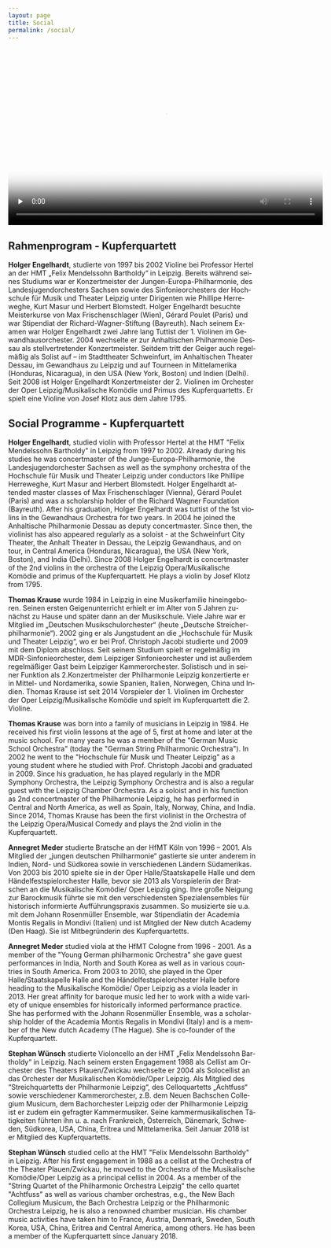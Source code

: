 ```yaml
---
layout: page
title: Social
permalink: /social/
---
```


<video class="video-js" controls preload="none" width="640" height="360" poster="/images/Kupferquartett.jpg" data-setup="{}" style="margin:0 auto;">
  <source src="https://media.room3b.eu/dac_21/KUPFERQUARTETT+FINAL+ENGLISCH.mp4" type="video/mp4" />
  <source src="https://media.room3b.eu/dac_21/KUPFERQUARTETT+FINAL+ENGLISCH.webm" type="video/webm" />
  <p class="vjs-no-js">To view this video please enable JavaScript, and consider upgrading to a web browser that
    <a href="https://videojs.com/html5-video-support/" target="_blank">supports HTML5 video</a>
  </p>
</video>

<div class="language-container">
<section lang="de" markdown="1">

# Rahmenprogram - Kupferquartett

**Holger Engelhardt**, studierte von 1997 bis 2002 Violine bei Professor Hertel an der HMT „Felix Mendelssohn Bartholdy“ in Leipzig. Bereits während seines Studiums war er Konzertmeister der Jungen-Europa-Philharmonie, des Landesjugendorchesters Sachsen sowie des Sinfonieorchesters der Hochschule für Musik und Theater Leipzig unter Dirigenten wie Phillipe Herreweghe, Kurt Masur und Herbert Blomstedt. Holger Engelhardt besuchte Meisterkurse von Max Frischenschlager (Wien), Gérard Poulet (Paris) und war Stipendiat der Richard-Wagner-Stiftung (Bayreuth). Nach seinem Examen war Holger Engelhardt zwei Jahre lang Tuttist der 1. Violinen im Gewandhausorchester. 2004 wechselte er zur Anhaltischen Philharmonie Dessau als stellvertretender Konzertmeister. Seitdem tritt der Geiger auch regelmäßig als Solist auf – im Stadttheater Schweinfurt, im Anhaltischen Theater Dessau, im Gewandhaus zu Leipzig und auf Tourneen in Mittelamerika (Honduras, Nicaragua), in den USA (New York, Boston) und Indien (Delhi). Seit 2008 ist Holger Engelhardt Konzertmeister der 2. Violinen im Orchester der Oper Leipzig/Musikalische Komödie und Primus des Kupferquartetts. Er spielt eine Violine von Josef Klotz aus dem Jahre 1795.

</section>
<section lang="en" markdown="1">

# Social Programme - Kupferquartett

**Holger Engelhardt**, studied violin with Professor Hertel at the HMT "Felix Mendelssohn Bartholdy" in Leipzig from 1997 to 2002. Already during his studies he was concertmaster of the Junge-Europa-Philharmonie, the Landesjugendorchester Sachsen as well as the symphony orchestra of the Hochschule für Musik und Theater Leipzig under conductors like Phillipe Herreweghe, Kurt Masur and Herbert Blomstedt. Holger Engelhardt attended master classes of Max Frischenschlager (Vienna), Gérard Poulet (Paris) and was a scholarship holder of the Richard Wagner Foundation (Bayreuth). After his graduation, Holger Engelhardt was tuttist of the 1st violins in the Gewandhaus Orchestra for two years. In 2004 he joined the Anhaltische Philharmonie Dessau as deputy concertmaster. Since then, the violinist has also appeared regularly as a soloist - at the Schweinfurt City Theater, the Anhalt Theater in Dessau, the Leipzig Gewandhaus, and on tour, in Central America (Honduras, Nicaragua), the USA (New York, Boston), and India (Delhi). Since 2008 Holger Engelhardt is concertmaster of the 2nd violins in the orchestra of the Leipzig Opera/Musikalische Komödie and primus of the Kupferquartett. He plays a violin by Josef Klotz from 1795.

</section>
</div>

<div class="language-container">
<section lang="de" markdown="1">

**Thomas Krause** wurde 1984 in Leipzig in eine Musikerfamilie hineingeboren. Seinen ersten Geigenunterricht erhielt er im Alter von 5 Jahren zunächst zu Hause und später dann an der Musikschule. Viele Jahre war er Mitglied im „Deutschen Musikschulorchester“ (heute „Deutsche Streicherphilharmonie“). 2002 ging er als Jungstudent an die „Hochschule für Musik und Theater Leipzig“, wo er bei Prof. Christoph Jacobi studierte und 2009 mit dem Diplom abschloss. Seit seinem Studium spielt er regelmäßig im MDR-Sinfonieorchester, dem Leipziger Sinfonieorchester und ist außerdem regelmäßiger Gast beim Leipziger Kammerorchester. Solistisch und in seiner Funktion als 2.Konzertmeister der Philharmonie Leipzig konzertierte er in Mittel- und Nordamerika, sowie Spanien, Italien, Norwegen, China und Indien. Thomas Krause ist seit 2014 Vorspieler der 1. Violinen im Orchester der Oper Leipzig/Musikalische Komödie und spielt im Kupferquartett die 2. Violine.

</section>
<section lang="en" markdown="1">

**Thomas Krause** was born into a family of musicians in Leipzig in 1984. He received his first violin lessons at the age of 5, first at home and later at the music school. For many years he was a member of the "German Music School Orchestra" (today the "German String Philharmonic Orchestra"). In 2002 he went to the "Hochschule für Musik und Theater Leipzig" as a young student where he studied with Prof. Christoph Jacobi and graduated in 2009. Since his graduation, he has played regularly in the MDR Symphony Orchestra, the Leipzig Symphony Orchestra and is also a regular guest with the Leipzig Chamber Orchestra. As a soloist and in his function as 2nd concertmaster of the Philharmonie Leipzig, he has performed in Central and North America, as well as Spain, Italy, Norway, China, and India. Since 2014, Thomas Krause has been the first violinist in the Orchestra of the Leipzig Opera/Musical Comedy and plays the 2nd violin in the Kupferquartett.

</section>
</div>

<div class="language-container">
<section lang="de" markdown="1">

**Annegret Meder** studierte Bratsche an der HfMT Köln von 1996 – 2001. Als Mitglied der „jungen deutschen Philharmonie“ gastierte sie unter anderem in Indien, Nord- und Südkorea sowie in verschiedenen Ländern Südamerikas. Von 2003 bis 2010 spielte sie in der Oper Halle/Staatskapelle Halle und dem Händelfestspielorchester Halle, bevor sie 2013 als Vorspielerin der Bratschen an die Musikalische Komödie/ Oper Leipzig ging. Ihre große Neigung zur Barockmusik führte sie mit den verschiedensten Spezialensembles für historisch informierte Aufführungspraxis zusammen. So musizierte sie u.a. mit dem Johann Rosenmüller Ensemble, war Stipendiatin der Academia Montis Regalis in Mondivi (Italien) und ist Mitglied der New dutch Academy (Den Haag). Sie ist Mitbegründerin des Kupferquartetts.

</section>
<section lang="en" markdown="1">

**Annegret Meder** studied viola at the HfMT Cologne from 1996 - 2001. As a member of the "Young German philharmonic Orchestra" she gave guest performances in India, North and South Korea as well as in various countries in South America. From 2003 to 2010, she played in the Oper Halle/Staatskapelle Halle and the Händelfestspielorchester Halle before heading to the Musikalische Komödie/ Oper Leipzig as a viola leader in 2013. Her great affinity for baroque music led her to work with a wide variety of unique ensembles for historically informed performance practice. She has performed with the Johann Rosenmüller Ensemble, was a scholarship holder of the Academia Montis Regalis in Mondivi (Italy) and is a member of the New dutch Academy (The Hague). She is co-founder of the Kupferquartett.

</section>
</div>

<div class="language-container">
<section lang="de" markdown="1">

**Stephan Wünsch** studierte Violoncello an der HMT „Felix Mendelssohn Bartholdy“ in Leipzig. Nach seinem ersten Engagement 1988 als Cellist am Orchester des Theaters Plauen/Zwickau wechselte er 2004 als Solocellist an das Orchester der Musikalischen Komödie/Oper Leipzig. Als Mitglied des “Streichquartetts der Philharmonie Leipzig“, des Celloquartetts „Achtfuss“ sowie verschiedener Kammerorchester, z.B. dem Neuen Bachschen Collegium Musicum, dem Bachorchester Leipzig oder der Philharmonie Leipzig ist er zudem ein gefragter Kammermusiker. Seine kammermusikalischen Tätigkeiten führten ihn u. a. nach Frankreich, Österreich, Dänemark, Schweden, Südkorea, USA, China, Eritrea und Mittelamerika. Seit Januar 2018 ist er Mitglied des Kupferquartetts.

</section>
<section lang="en" markdown="1">

**Stephan Wünsch** studied cello at the HMT "Felix Mendelssohn Bartholdy" in Leipzig. After his first engagement in 1988 as a cellist at the Orchestra of the Theater Plauen/Zwickau, he moved to the Orchestra of the Musikalische Komödie/Oper Leipzig as a principal cellist in 2004. As a member of the "String Quartet of the Philharmonic Orchestra Leipzig" the cello quartet "Achtfuss" as well as various chamber orchestras, e.g., the New Bach Collegium Musicum, the Bach Orchestra Leipzig or the Philharmonic Orchestra Leipzig, he is also a renowned chamber musician. His chamber music activities have taken him to France, Austria, Denmark, Sweden, South Korea, USA, China, Eritrea and Central America, among others. He has been a member of the Kupferquartett since January 2018.

</section>
</div>

<script src="https://media.room3b.eu/player/video.min.js"></script>
